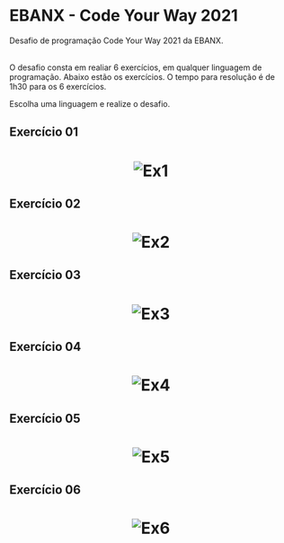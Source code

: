 # EBANX - Code Your Way 2021

Desafio de programação Code Your Way 2021 da EBANX. <BR><BR>

O desafio consta em realiar 6 exercícios, em qualquer linguagem de programação. Abaixo estão os exercícios. O tempo para resolução é de 1h30 para os 6 exercícios.

Escolha uma linguagem e realize o desafio.



## Exercício 01

<h1 align="center">
    <img alt="Ex1" title="#ex1" src="#"  /><br>
</h1>


## Exercício 02

<h1 align="center">
    <img alt="Ex2" title="#ex1" src="#"  /><br>
</h1>

## Exercício 03

<h1 align="center">
    <img alt="Ex3" title="#ex1" src="#"  /><br>
</h1>


## Exercício 04

<h1 align="center">
    <img alt="Ex4" title="#ex1" src="#"  /><br>
</h1>

## Exercício 05

<h1 align="center">
    <img alt="Ex5" title="#ex1" src="#"  /><br>
</h1>


## Exercício 06

<h1 align="center">
    <img alt="Ex6" title="#ex1" src="#"  /><br>
</h1>





